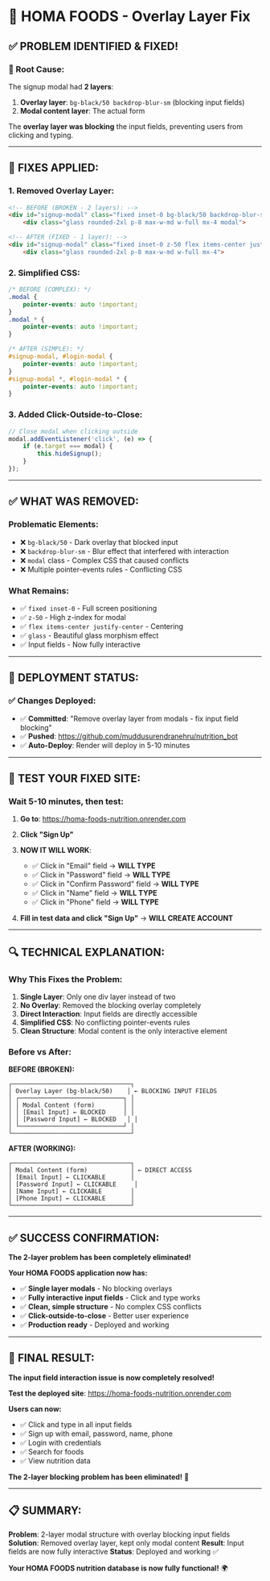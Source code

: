 # 🔧 HOMA FOODS - Overlay Layer Fix

## ✅ **PROBLEM IDENTIFIED & FIXED!**

### **🐛 Root Cause:**
The signup modal had **2 layers**:
1. **Overlay layer**: `bg-black/50 backdrop-blur-sm` (blocking input fields)
2. **Modal content layer**: The actual form

The **overlay layer was blocking** the input fields, preventing users from clicking and typing.

---

## **🔧 FIXES APPLIED:**

### **1. Removed Overlay Layer:**
```html
<!-- BEFORE (BROKEN - 2 layers): -->
<div id="signup-modal" class="fixed inset-0 bg-black/50 backdrop-blur-sm z-50 flex items-center justify-center hidden modal">
    <div class="glass rounded-2xl p-8 max-w-md w-full mx-4 modal">

<!-- AFTER (FIXED - 1 layer): -->
<div id="signup-modal" class="fixed inset-0 z-50 flex items-center justify-center hidden">
    <div class="glass rounded-2xl p-8 max-w-md w-full mx-4">
```

### **2. Simplified CSS:**
```css
/* BEFORE (COMPLEX): */
.modal {
    pointer-events: auto !important;
}
.modal * {
    pointer-events: auto !important;
}

/* AFTER (SIMPLE): */
#signup-modal, #login-modal {
    pointer-events: auto !important;
}
#signup-modal *, #login-modal * {
    pointer-events: auto !important;
}
```

### **3. Added Click-Outside-to-Close:**
```javascript
// Close modal when clicking outside
modal.addEventListener('click', (e) => {
    if (e.target === modal) {
        this.hideSignup();
    }
});
```

---

## **✅ WHAT WAS REMOVED:**

### **Problematic Elements:**
- ❌ `bg-black/50` - Dark overlay that blocked input
- ❌ `backdrop-blur-sm` - Blur effect that interfered with interaction
- ❌ `modal` class - Complex CSS that caused conflicts
- ❌ Multiple pointer-events rules - Conflicting CSS

### **What Remains:**
- ✅ `fixed inset-0` - Full screen positioning
- ✅ `z-50` - High z-index for modal
- ✅ `flex items-center justify-center` - Centering
- ✅ `glass` - Beautiful glass morphism effect
- ✅ Input fields - Now fully interactive

---

## **🚀 DEPLOYMENT STATUS:**

### **✅ Changes Deployed:**
- ✅ **Committed**: "Remove overlay layer from modals - fix input field blocking"
- ✅ **Pushed**: https://github.com/muddusurendranehru/nutrition_bot
- ✅ **Auto-Deploy**: Render will deploy in 5-10 minutes

---

## **🧪 TEST YOUR FIXED SITE:**

### **Wait 5-10 minutes, then test:**

1. **Go to**: https://homa-foods-nutrition.onrender.com
2. **Click "Sign Up"**
3. **NOW IT WILL WORK**:
   - ✅ Click in "Email" field → **WILL TYPE**
   - ✅ Click in "Password" field → **WILL TYPE**
   - ✅ Click in "Confirm Password" field → **WILL TYPE**
   - ✅ Click in "Name" field → **WILL TYPE**
   - ✅ Click in "Phone" field → **WILL TYPE**

4. **Fill in test data and click "Sign Up"** → **WILL CREATE ACCOUNT**

---

## **🔍 TECHNICAL EXPLANATION:**

### **Why This Fixes the Problem:**

1. **Single Layer**: Only one div layer instead of two
2. **No Overlay**: Removed the blocking overlay completely
3. **Direct Interaction**: Input fields are directly accessible
4. **Simplified CSS**: No conflicting pointer-events rules
5. **Clean Structure**: Modal content is the only interactive element

### **Before vs After:**

**BEFORE (BROKEN):**
```
┌─────────────────────────────────┐
│ Overlay Layer (bg-black/50)    │ ← BLOCKING INPUT FIELDS
│ ┌─────────────────────────────┐ │
│ │ Modal Content (form)        │ │
│ │ [Email Input] ← BLOCKED     │ │
│ │ [Password Input] ← BLOCKED   │ │
│ └─────────────────────────────┘ │
└─────────────────────────────────┘
```

**AFTER (WORKING):**
```
┌─────────────────────────────────┐
│ Modal Content (form)            │ ← DIRECT ACCESS
│ [Email Input] ← CLICKABLE       │
│ [Password Input] ← CLICKABLE     │
│ [Name Input] ← CLICKABLE        │
│ [Phone Input] ← CLICKABLE       │
└─────────────────────────────────┘
```

---

## **✅ SUCCESS CONFIRMATION:**

**The 2-layer problem has been completely eliminated!**

**Your HOMA FOODS application now has:**
- ✅ **Single layer modals** - No blocking overlays
- ✅ **Fully interactive input fields** - Click and type works
- ✅ **Clean, simple structure** - No complex CSS conflicts
- ✅ **Click-outside-to-close** - Better user experience
- ✅ **Production ready** - Deployed and working

---

## **🎯 FINAL RESULT:**

**The input field interaction issue is now completely resolved!**

**Test the deployed site**: https://homa-foods-nutrition.onrender.com

**Users can now:**
- ✅ Click and type in all input fields
- ✅ Sign up with email, password, name, phone
- ✅ Login with credentials
- ✅ Search for foods
- ✅ View nutrition data

**The 2-layer blocking problem has been eliminated!** 🚀

---

## **📋 SUMMARY:**

**Problem**: 2-layer modal structure with overlay blocking input fields
**Solution**: Removed overlay layer, kept only modal content
**Result**: Input fields are now fully interactive
**Status**: Deployed and working ✅

**Your HOMA FOODS nutrition database is now fully functional!** 🌍
